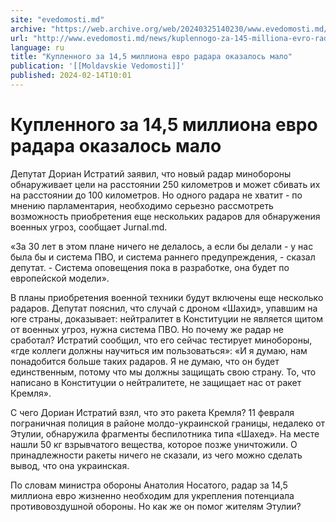```yaml
---
site: "evedomosti.md"
archive: "https://web.archive.org/web/20240325140230/www.evedomosti.md/news/kuplennogo-za-145-milliona-evro-radara-okazalos-malo"
url: "http://www.evedomosti.md/news/kuplennogo-za-145-milliona-evro-radara-okazalos-malo"
language: ru
title: "Купленного за 14,5 миллиона евро радара оказалось мало"
publication: '[[Moldavskie Vedomosti]]'
published: 2024-02-14T10:01
---
```


# Купленного за 14,5 миллиона евро радара оказалось мало

Депутат Дориан Истратий заявил, что новый радар минобороны обнаруживает цели на расстоянии 250 километров и может сбивать их на расстоянии до 100 километров. Но одного радара не хватит - по мнению парламентария, необходимо серьезно рассмотреть возможность приобретения еще нескольких радаров для обнаружения военных угроз, сообщает Jurnal.md.

«За 30 лет в этом плане ничего не делалось, а если бы делали - у нас была бы и система ПВО, и система раннего предупреждения, - сказал депутат. - Система оповещения пока в разработке, она будет по европейской модели».

В планы приобретения военной техники будут включены еще несколько радаров. Депутат пояснил, что случай с дроном «Шахид», упавшим на юге страны, доказывает: нейтралитет в Конституции не является щитом от военных угроз, нужна система ПВО. Но почему же радар не сработал? Истратий сообщил, что его сейчас тестирует минобороны, «где коллеги должны научиться им пользоваться»: «И я думаю, нам понадобится больше таких радаров. Я не думаю, что он будет единственным, потому что мы должны защищать свою страну. То, что написано в Конституции о нейтралитете, не защищает нас от ракет Кремля».

С чего Дориан Истратий взял, что это ракета Кремля? 11 февраля пограничная полиция в районе молдо-украинской границы, недалеко от Этулии, обнаружила фрагменты беспилотника типа «Шахед». На месте нашли 50 кг взрывчатого вещества, которое позже уничтожили. О принадлежности ракеты ничего не сказали, из чего можно сделать вывод, что она украинская.

По словам министра обороны Анатолия Носатого, радар за 14,5 миллиона евро жизненно необходим для укрепления потенциала противовоздушной обороны. Но как же он помог жителям Этулии?
